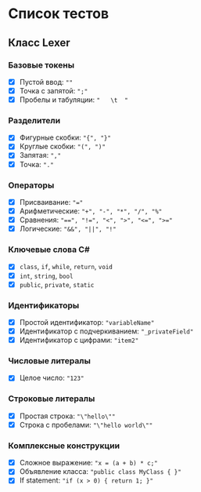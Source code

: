 # Список тестов

## Класс Lexer

### Базовые токены
- [x] Пустой ввод: `""`
- [x] Точка с запятой: `";"`
- [x] Пробелы и табуляции: `"   \t  "`

### Разделители
- [x] Фигурные скобки: `"{", "}"`
- [x] Круглые скобки: `"(", ")"`
- [x] Запятая: `","`
- [x] Точка: `"."`

### Операторы
- [x] Присваивание: `"="`
- [x] Арифметические: `"+", "-", "*", "/", "%"`
- [x] Сравнения: `"==", "!=", "<", ">", "<=", ">="`
- [x] Логические: `"&&", "||", "!"`

### Ключевые слова C#
- [x] `class`, `if`, `while`, `return`, `void`
- [x] `int`, `string`, `bool`
- [x] `public`, `private`, `static`

### Идентификаторы
- [x] Простой идентификатор: `"variableName"`
- [x] Идентификатор с подчеркиванием: `"_privateField"`
- [x] Идентификатор с цифрами: `"item2"`

### Числовые литералы
- [x] Целое число: `"123"`

### Строковые литералы
- [x] Простая строка: `"\"hello\""`
- [x] Строка с пробелами: `"\"hello world\""`

### Комплексные конструкции
- [x] Сложное выражение: `"x = (a + b) * c;"`
- [x] Объявление класса: `"public class MyClass { }"`
- [x] If statement: `"if (x > 0) { return 1; }"`